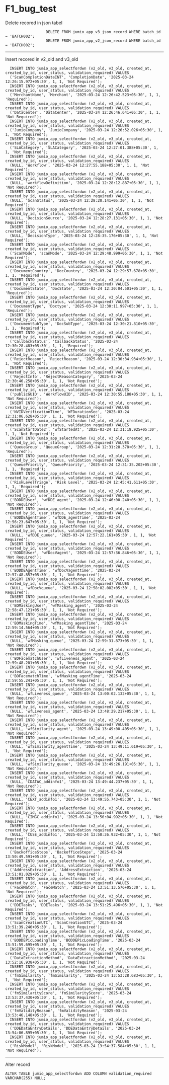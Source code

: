 # F1_bug_test



Delete recored in json tabel

                      DELETE FROM jumio_app_v3_json_record WHERE batch_id = 'BATCH002';
                      DELETE FROM jumio_app_v2_json_record WHERE batch_id = 'BATCH002';
-----------------------------------------------
Insert recored in v2_old and v3_old

      INSERT INTO jumio_app_selectfordwn (v2_old, v3_old, created_at, created_by_id, user_status, validation_required) VALUES
      ('ScanCompletionDateINT', 'CompletionDate', '2025-03-24 12:26:15.972+05:30', 1, 1, 'Not Required');
      INSERT INTO jumio_app_selectfordwn (v2_old, v3_old, created_at, created_by_id, user_status, validation_required) VALUES
      ('MerchantName', 'Merchant', '2025-03-24 12:26:42.523+05:30', 1, 1, 'Required');
      INSERT INTO jumio_app_selectfordwn (v2_old, v3_old, created_at, created_by_id, user_status, validation_required) VALUES
      ('DataCenter', 'DataCenter', '2025-03-24 12:26:46.641+05:30', 1, 1, 'Not Required');
      INSERT INTO jumio_app_selectfordwn (v2_old, v3_old, created_at, created_by_id, user_status, validation_required) VALUES
      ('JumioCompany', 'JumioCompany', '2025-03-24 12:26:52.026+05:30', 1, 1, 'Not Required');
      INSERT INTO jumio_app_selectfordwn (v2_old, v3_old, created_at, created_by_id, user_status, validation_required) VALUES
      ('SLACategory', 'SLACategory', '2025-03-24 12:27:01.388+05:30', 1, 1, 'Not Required');
      INSERT INTO jumio_app_selectfordwn (v2_old, v3_old, created_at, created_by_id, user_status, validation_required) VALUES
      (NULL, 'Workflow', '2025-03-24 12:27:55.188+05:30', 1, 1, 'Not Required');
      INSERT INTO jumio_app_selectfordwn (v2_old, v3_old, created_at, created_by_id, user_status, validation_required) VALUES
      (NULL, 'workflowDefinition', '2025-03-24 12:28:12.887+05:30', 1, 1, 'Not Required');
      INSERT INTO jumio_app_selectfordwn (v2_old, v3_old, created_at, created_by_id, user_status, validation_required) VALUES
      (NULL, 'ScanStatus', '2025-03-24 12:28:20.141+05:30', 1, 1, 'Not Required');
      INSERT INTO jumio_app_selectfordwn (v2_old, v3_old, created_at, created_by_id, user_status, validation_required) VALUES
      (NULL, 'DecisionSource', '2025-03-24 12:28:27.131+05:30', 1, 1, 'Not Required');
      INSERT INTO jumio_app_selectfordwn (v2_old, v3_old, created_at, created_by_id, user_status, validation_required) VALUES
      (NULL, 'DecisionType', '2025-03-24 12:28:35.176+05:30', 1, 1, 'Not Required');
      INSERT INTO jumio_app_selectfordwn (v2_old, v3_old, created_at, created_by_id, user_status, validation_required) VALUES
      ('ScanMode', 'scanMode', '2025-03-24 12:29:48.999+05:30', 1, 1, 'Not Required');
      INSERT INTO jumio_app_selectfordwn (v2_old, v3_old, created_at, created_by_id, user_status, validation_required) VALUES
      ('DocumentCountry', 'DocCountry', '2025-03-24 12:29:57.678+05:30', 1, 1, 'Required');
      INSERT INTO jumio_app_selectfordwn (v2_old, v3_old, created_at, created_by_id, user_status, validation_required) VALUES
      ('DocumentState', 'DocState', '2025-03-24 12:30:04.501+05:30', 1, 1, 'Required');
      INSERT INTO jumio_app_selectfordwn (v2_old, v3_old, created_at, created_by_id, user_status, validation_required) VALUES
      ('DocumentType', 'Doctype', '2025-03-24 12:30:11.997+05:30', 1, 1, 'Required');
      INSERT INTO jumio_app_selectfordwn (v2_old, v3_old, created_at, created_by_id, user_status, validation_required) VALUES
      ('DocumentSubType', 'DocSubType', '2025-03-24 12:30:21.810+05:30', 1, 1, 'Required');
      INSERT INTO jumio_app_selectfordwn (v2_old, v3_old, created_at, created_by_id, user_status, validation_required) VALUES
      ('CallbackStatus', 'CallbackStatus', '2025-03-24 12:30:28.483+05:30', 1, 1, 'Required');
      INSERT INTO jumio_app_selectfordwn (v2_old, v3_old, created_at, created_by_id, user_status, validation_required) VALUES
      ('RejectReason', 'RejectReason', '2025-03-24 12:30:34.934+05:30', 1, 1, 'Not Required');
      INSERT INTO jumio_app_selectfordwn (v2_old, v3_old, created_at, created_by_id, user_status, validation_required) VALUES
      ('RejectInfo', 'RejectReasonCategory', '2025-03-24 12:30:46.258+05:30', 1, 1, 'Not Required');
      INSERT INTO jumio_app_selectfordwn (v2_old, v3_old, created_at, created_by_id, user_status, validation_required) VALUES
      ('publicGUID', 'WorkflowUID', '2025-03-24 12:30:55.188+05:30', 1, 1, 'Not Required');
      INSERT INTO jumio_app_selectfordwn (v2_old, v3_old, created_at, created_by_id, user_status, validation_required) VALUES
      ('NVIDVerificationTime', 'WFDurationSec', '2025-03-24 12:31:06.628+05:30', 1, 1, 'Not Required');
      INSERT INTO jumio_app_selectfordwn (v2_old, v3_old, created_at, created_by_id, user_status, validation_required) VALUES
      ('ScanStartDate2', 'wfStartedAt', '2025-03-24 12:31:18.925+05:30', 1, 1, 'Not Required');
      INSERT INTO jumio_app_selectfordwn (v2_old, v3_old, created_at, created_by_id, user_status, validation_required) VALUES
      ('QueueGroup', 'QueueGroup', '2025-03-24 12:31:28.378+05:30', 1, 1, 'Required');
      INSERT INTO jumio_app_selectfordwn (v2_old, v3_old, created_at, created_by_id, user_status, validation_required) VALUES
      ('QueuePriority', 'QueuePriority', '2025-03-24 12:31:35.202+05:30', 1, 1, 'Required');
      INSERT INTO jumio_app_selectfordwn (v2_old, v3_old, created_at, created_by_id, user_status, validation_required) VALUES
      ('RiskLevelTriage', 'Risk Level', '2025-03-24 12:45:41.611+05:30', 1, 1, 'Required');
      INSERT INTO jumio_app_selectfordwn (v2_old, v3_old, created_at, created_by_id, user_status, validation_required) VALUES
      ('BODDEUser', 'wfDDE_agent', '2025-03-24 12:46:00.240+05:30', 1, 1, 'Not Required');
      INSERT INTO jumio_app_selectfordwn (v2_old, v3_old, created_at, created_by_id, user_status, validation_required) VALUES
      ('BODDEAgentTime', 'wfDDE_agentTime', '2025-03-24 12:56:23.647+05:30', 1, 1, 'Not Required');
      INSERT INTO jumio_app_selectfordwn (v2_old, v3_old, created_at, created_by_id, user_status, validation_required) VALUES
      (NULL, 'wfDDE_queue', '2025-03-24 12:57:22.161+05:30', 1, 1, 'Not Required');
      INSERT INTO jumio_app_selectfordwn (v2_old, v3_old, created_at, created_by_id, user_status, validation_required) VALUES
      ('BODDEUser', 'wfDocVagent', '2025-03-24 12:57:36.846+05:30', 1, 1, 'Not Required');
      INSERT INTO jumio_app_selectfordwn (v2_old, v3_old, created_at, created_by_id, user_status, validation_required) VALUES
      ('BODDEAgentTime', 'wfDocVagenttime', '2025-03-24 12:57:48.857+05:30', 1, 1, 'Not Required');
      INSERT INTO jumio_app_selectfordwn (v2_old, v3_old, created_at, created_by_id, user_status, validation_required) VALUES
      (NULL, 'wfDocVqueue', '2025-03-24 12:58:02.082+05:30', 1, 1, 'Not Required');
      INSERT INTO jumio_app_selectfordwn (v2_old, v3_old, created_at, created_by_id, user_status, validation_required) VALUES
      ('BOMaskingUser', 'wfMasking_agent', '2025-03-24 12:58:47.121+05:30', 1, 1, 'Not Required');
      INSERT INTO jumio_app_selectfordwn (v2_old, v3_old, created_at, created_by_id, user_status, validation_required) VALUES
      ('BOMaskingTime', 'wfMasking_agentTime', '2025-03-24 12:59:14.564+05:30', 1, 1, 'Not Required');
      INSERT INTO jumio_app_selectfordwn (v2_old, v3_old, created_at, created_by_id, user_status, validation_required) VALUES
      (NULL, 'wfMasking_queue', '2025-03-24 12:59:31.873+05:30', 1, 1, 'Not Required');
      INSERT INTO jumio_app_selectfordwn (v2_old, v3_old, created_at, created_by_id, user_status, validation_required) VALUES
      ('BOFacematchUser', 'wfLiveness_agent', '2025-03-24 12:59:48.201+05:30', 1, 1, 'Not Required');
      INSERT INTO jumio_app_selectfordwn (v2_old, v3_old, created_at, created_by_id, user_status, validation_required) VALUES
      ('BOFacematchTime', 'wfMasking_agentTime', '2025-03-24 12:59:55.241+05:30', 1, 1, 'Not Required');
      INSERT INTO jumio_app_selectfordwn (v2_old, v3_old, created_at, created_by_id, user_status, validation_required) VALUES
      (NULL, 'wfLiveness_queue', '2025-03-24 13:00:02.132+05:30', 1, 1, 'Not Required');
      INSERT INTO jumio_app_selectfordwn (v2_old, v3_old, created_at, created_by_id, user_status, validation_required) VALUES
      (NULL, 'wfLiveness_agent', '2025-03-24 13:48:29.217+05:30', 1, 1, 'Not Required');
      INSERT INTO jumio_app_selectfordwn (v2_old, v3_old, created_at, created_by_id, user_status, validation_required) VALUES
      (NULL, 'wfSimilarity_agent', '2025-03-24 13:49:00.405+05:30', 1, 1, 'Not Required');
      INSERT INTO jumio_app_selectfordwn (v2_old, v3_old, created_at, created_by_id, user_status, validation_required) VALUES
      (NULL, 'wfSimilarity_agentTime', '2025-03-24 13:49:11.619+05:30', 1, 1, 'Not Required');
      INSERT INTO jumio_app_selectfordwn (v2_old, v3_old, created_at, created_by_id, user_status, validation_required) VALUES
      (NULL, 'wfSimilarity_queue', '2025-03-24 13:49:26.191+05:30', 1, 1, 'Not Required');
      INSERT INTO jumio_app_selectfordwn (v2_old, v3_old, created_at, created_by_id, user_status, validation_required) VALUES
      (NULL, 'CDATAC_addinfo1', '2025-03-24 13:49:44.237+05:30', 1, 1, 'Not Required');
      INSERT INTO jumio_app_selectfordwn (v2_old, v3_old, created_at, created_by_id, user_status, validation_required) VALUES
      (NULL, 'CEXT_addinfo1', '2025-03-24 13:49:55.743+05:30', 1, 1, 'Not Required');
      INSERT INTO jumio_app_selectfordwn (v2_old, v3_old, created_at, created_by_id, user_status, validation_required) VALUES
      (NULL, 'CIMGC_addinfo1', '2025-03-24 13:50:04.992+05:30', 1, 1, 'Not Required');
      INSERT INTO jumio_app_selectfordwn (v2_old, v3_old, created_at, created_by_id, user_status, validation_required) VALUES
      (NULL, 'CUSE_addinfo1', '2025-03-24 13:50:36.932+05:30', 1, 1, 'Not Required');
      INSERT INTO jumio_app_selectfordwn (v2_old, v3_old, created_at, created_by_id, user_status, validation_required) VALUES
      ('BackofficeSteps', 'BackofficeSteps', '2025-03-24 13:50:49.591+05:30', 1, 1, 'Not Required');
      INSERT INTO jumio_app_selectfordwn (v2_old, v3_old, created_at, created_by_id, user_status, validation_required) VALUES
      ('AddressExtraction', 'AddressExtraction', '2025-03-24 13:51:01.029+05:30', 1, 1, 'Not Required');
      INSERT INTO jumio_app_selectfordwn (v2_old, v3_old, created_at, created_by_id, user_status, validation_required) VALUES
      ('FaceMatch', 'FaceMatch', '2025-03-24 13:51:13.576+05:30', 1, 1, 'Not Required');
      INSERT INTO jumio_app_selectfordwn (v2_old, v3_old, created_at, created_by_id, user_status, validation_required) VALUES
      ('DDETasks', 'DDETasks', '2025-03-24 13:51:25.496+05:30', 1, 1, 'Not Required');
      INSERT INTO jumio_app_selectfordwn (v2_old, v3_old, created_at, created_by_id, user_status, validation_required) VALUES
      ('ScanCreationUTC', 'ScanCreationUTC', '2025-03-24 13:51:39.246+05:30', 1, 1, 'Not Required');
      INSERT INTO jumio_app_selectfordwn (v2_old, v3_old, created_at, created_by_id, user_status, validation_required) VALUES
      ('BODDEPicLoadingTime', 'BODDEPicLoadingTime', '2025-03-24 13:51:59.695+05:30', 1, 1, 'Not Required');
      INSERT INTO jumio_app_selectfordwn (v2_old, v3_old, created_at, created_by_id, user_status, validation_required) VALUES
      ('DataExtractionMethod', 'DataExtractionMethod', '2025-03-24 13:52:16.938+05:30', 1, 1, 'Not Required');
      INSERT INTO jumio_app_selectfordwn (v2_old, v3_old, created_at, created_by_id, user_status, validation_required) VALUES
      ('fmSimilarity', 'fmSimilarity', '2025-03-24 13:53:28.683+05:30', 1, 1, 'Not Required');
      INSERT INTO jumio_app_selectfordwn (v2_old, v3_old, created_at, created_by_id, user_status, validation_required) VALUES
      ('fmSimilarityScore', 'fmSimilarityScore', '2025-03-24 13:53:37.430+05:30', 1, 1, 'Not Required');
      INSERT INTO jumio_app_selectfordwn (v2_old, v3_old, created_at, created_by_id, user_status, validation_required) VALUES
      ('fmValidityReason', 'fmValidityReason', '2025-03-24 13:53:46.148+05:30', 1, 1, 'Not Required');
      INSERT INTO jumio_app_selectfordwn (v2_old, v3_old, created_at, created_by_id, user_status, validation_required) VALUES
      ('DDEDataEntryDetails', 'DDEDataEntryDetails', '2025-03-24 13:54:06.895+05:30', 1, 1, 'Not Required');
      INSERT INTO jumio_app_selectfordwn (v2_old, v3_old, created_at, created_by_id, user_status, validation_required) VALUES
      ('RiskModel', 'RiskModel', '2025-03-24 13:54:37.584+05:30', 1, 1, 'Not Required');
-----------------------
Alter record

    ALTER TABLE jumio_app_selectfordwn ADD COLUMN validation_required VARCHAR(255) NULL;

